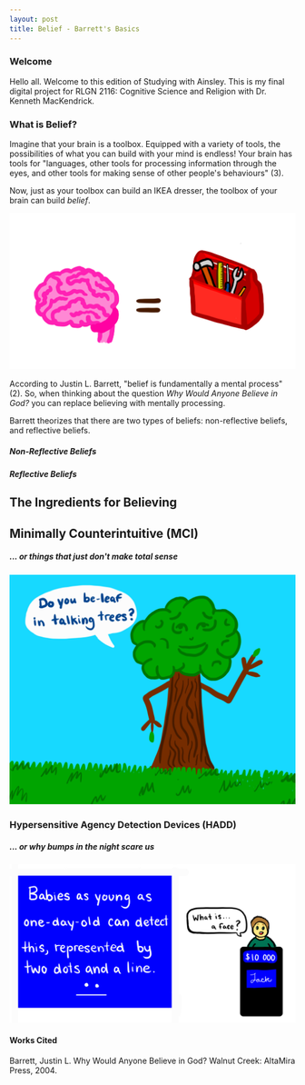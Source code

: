 ```yaml
---
layout: post
title: Belief - Barrett's Basics
--- 
```



### Welcome


Hello all. Welcome to this edition of Studying with Ainsley. This is my final digital project for RLGN 2116: Cognitive Science and Religion with Dr. Kenneth MacKendrick. 



### What is Belief? 

Imagine that your brain is a toolbox. Equipped with a variety of tools, the possibilities of what you can build with your mind is endless! Your brain has tools for "languages, other tools for processing information through the eyes, and other tools for making sense of other people's behaviours" (3). 

Now, just as your toolbox can build an IKEA dresser, the toolbox of your brain can build _belief_. 



![Brain as a toolbox](https://raw.githubusercontent.com/brennana04/Blog-Assignment/refs/heads/master/assets/IMG_2308.jpeg)


According to Justin L. Barrett, "belief is fundamentally a mental process" (2). So, when thinking about the question _Why Would Anyone Believe in God?_ you can replace believing with mentally processing. 

Barrett theorizes that there are two types of beliefs: non-reflective beliefs, and reflective beliefs. 

##### Non-Reflective Beliefs 




##### Reflective Beliefs 


## The Ingredients for Believing





## Minimally Counterintuitive (MCI) 
##### ... or things that just don't make total sense 



![Talking Tree.](https://raw.githubusercontent.com/brennana04/Blog-Assignment/refs/heads/master/assets/IMG_2307.jpeg)



### Hypersensitive Agency Detection Devices (HADD) 
##### ... or why bumps in the night scare us


![Jeopardy meme](https://raw.githubusercontent.com/brennana04/Blog-Assignment/refs/heads/master/assets/IMG_2311.jpeg)



#### Works Cited 

Barrett, Justin L. Why Would Anyone Believe in God? Walnut Creek: AltaMira Press, 2004. 


